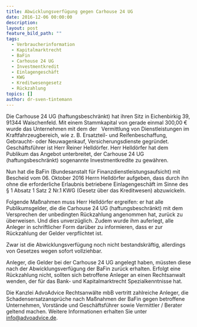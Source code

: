 ```yaml
---
title: Abwicklungsverfügung gegen Carhouse 24 UG
date: 2016-12-06 00:00:00
description:
layout: post
feature_bild_path: ""
tags:
  - Verbraucherinformation
  - Kapitalmarktrecht
  - BaFin
  - Carhouse 24 UG
  - Investmentkredit
  - Einlagengeschäft
  - KWG
  - Kreditwesengesetz
  - Rückzahlung
topics: []
author: dr-sven-tintemann
---
```



Die Carhouse 24 UG (haftungsbeschränkt) hat ihren Sitz in Eichenbirkig 39, 91344 Waischenfeld. Mit einem Stammkapital von gerade einmal 300,00 € wurde das Unternehmen mit dem der   Vermittlung von Dienstleistungen im Kraftfahrzeugbereich, wie z. B. Ersatzteil- und Reifenbeschaffung, Gebraucht- oder Neuwagenkauf, Versicherungsdienste gegründet. Geschäftsführer ist Herr Reiner Helldörfer. Herr Helldörfer hat dem Publikum das Angebot unterbreitet, der Carhouse 24 UG (haftungsbeschränkt) sogenannte Investmentkredite zu gewähren.

Nun hat die BaFin (Bundesanstalt für Finanzdienstleistungsaufsicht) mit Bescheid vom 06. Oktober 2016 Herrn Helldörfer aufgeben, dass durch ihn ohne die erforderliche Erlaubnis betriebene Einlagengeschäft im Sinne des § 1 Absatz 1 Satz 2 Nr.1 KWG (Gesetz über das Kreditwesen) abzuwickeln.

Folgende Maßnahmen muss Herr Helldörfer ergreifen: er hat alle Publikumsgelder, die die Carhouse 24 UG (haftungsbeschränkt) mit dem Versprechen der unbedingten Rückzahlung angenommen hat, zurück zu überweisen. Und dies unverzüglich. Zudem wurde ihm auferlegt, alle Anleger in schriftlicher Form darüber zu informieren, dass er zur Rückzahlung der Gelder verpflichtet ist.

Zwar ist die Abwicklungsverfügung noch nicht bestandskräftig, allerdings von Gesetzes wegen sofort vollziehbar.

Anleger, die Gelder bei der Carhouse 24 UG angelegt haben, müssten diese nach der Abwicklungsverfügung der BaFin zurück erhalten. Erfolgt eine Rückzahlung nicht, sollten sich betroffene Anleger an einen Rechtsanwalt wenden, der für das Bank- und Kapitalmarktrecht Spezialkenntnisse hat.

Die Kanzlei AdvoAdvice Rechtsanwälte mbB vertritt zahlreiche Anleger, die Schadensersatzansprüche nach Maßnahmen der BaFin gegen betroffene Unternehmen, Vorstände und Geschäftsführer sowie Vermittler / Berater geltend machen. Weitere Informationen erhalten Sie unter info@advoadvice.de.